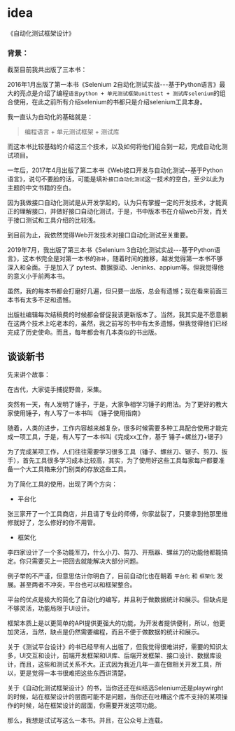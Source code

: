 # idea

《自动化测试框架设计》

### 背景：

截至目前我共出版了三本书：

2016年1月出版了第一本书《Selenium 2自动化测试实战---基于Python语言》最大的亮点是介绍了编程`语言python + 单元测试框架unittest + 测试库selenium`的组合使用，在此之前所有介绍selenium的书都只是介绍selenium工具本身。

我一直认为自动化的基础就是：

> 编程语言 + 单元测试框架 + 测试库

而这本书比较基础的介绍这三个技术，以及如何将他们组合到一起，完成自动化测试项目。

一年后，2017年4月出版了第二本书《Web接口开发与自动化测试--基于Python语言》，说句不要脸的话，可能是填补`接口自动化测试`这一技术的空白，至少以此为主题的中文书籍的空白。

因为我做接口自动化测试是从开发学起的，认为只有掌握一定的开发技术，才能真正的理解接口，并做好接口自动化测试，于是，书中版本书在介绍web开发，而关于接口测试和工具介绍的比较浅。

到目前为止，我依然觉得Web开发技术对接口自动化测试至关重要。


2019年7月，我出版了第三本书《Selenium 3自动化测试实战---基于Python语言》，这本书完全是对第一本书的`弥补`，随着时间的推移，越发觉得第一本书不够深入和全面。于是加入了 pytest、数据驱动、Jeninks、appium等。但我觉得他的意义小于前两本书。

虽然，我的每本书都会打磨好几遍，但只要一出版，总会有遗憾；现在看来前面三本书有太多不足和遗憾。

出版社编辑每次结稿费的时候都会督促我该更新版本了。当然，我其实是不愿意躺在这两个技术上吃老本的，虽然，我之前写的书中有太多遗憾，但我觉得他们已经完成了历史使命。而且，每年都会有几本类似的书出版。

## 谈谈新书

先来讲个故事：

在古代，大家徒手捕捉野兽，采集。

突然有一天，有人发明了锤子，于是，大家争相学习锤子的用法。为了更好的教大家使用锤子，有人写了一本书叫 《锤子使用指南》

随着，人类的进步，工作内容越来越复杂，很多时候需要多种工具配合使用才能完成一项工具，于是，有人写了一本书叫《完成xx工作，基于 锤子+螺丝刀+锯子》

为了完成某项工作，人们往往需要学习很多工具（锤子、螺丝刀、锯子、剪刀、扳手），首先工具很多学习成本比较高，其实，为了使用好这些工具每家每户都要准备一个大工具箱来分门别类的存放这些工具。

为了简化工具的使用，出现了两个方向：

* 平台化

张三家开了一个工具商店，并且请了专业的师傅，你家盆裂了，只要拿到他那里维修就好了，怎么修好的你不用管。

* 框架化

李四家设计了一个多功能军刀，什么小刀、剪刀、开瓶器、螺丝刀的功能他都能搞定。你只需要买上一把回去就能解决大部分问题。

例子举的不严谨，但意思估计你明白了，目前自动化也在朝着 `平台化` 和 `框架化` 发展。甚至两者不冲突，平台也可以和框架整合。


平台的优点是极大的简化了自动化的编写，并且利于做数据统计和展示。但缺点是不够灵活，功能局限于UI设计。

框架本质上是以更简单的API提供更强大的功能，为开发者提供便利，所以，他更加灵活，当然，缺点是仍然需要编程，而且不便于做数据的统计和展示。

关于《测试平台设计》的书已经早有人出版了，但我觉得很难讲好，需要的知识太多，UI交互和设计，前端开发框架和UI库、后端开发框架、接口设计、数据库设计，而且，这些和测试关系不大。正式因为我近几年一直在做相关开发工具，所以，更是觉得一本书很难把这些东西讲清楚。

关于《自动化测试框架设计》的书，当你还还在纠结选Selenium还是playwirght的时候，站在框架设计的层面可能不是问题，当你还在吐糟这个库不支持的某项操作的时候，站在框架设计的层面，你需要开发这项功能。

那么，我想是试试写这么一本书。并且，在公众号上连载。

